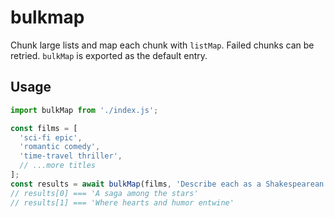 # bulkmap

Chunk large lists and map each chunk with `listMap`. Failed chunks can be retried.
`bulkMap` is exported as the default entry.

## Usage

```javascript
import bulkMap from './index.js';

const films = [
  'sci-fi epic',
  'romantic comedy',
  'time-travel thriller',
  // ...more titles
];
const results = await bulkMap(films, 'Describe each as a Shakespearean play', { chunkSize: 5 });
// results[0] === 'A saga among the stars'
// results[1] === 'Where hearts and humor entwine'
```

